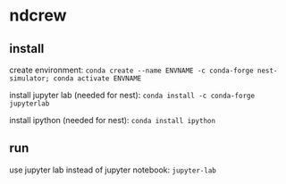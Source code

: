 # ndcrew

## install

create environment:
```conda create --name ENVNAME -c conda-forge nest-simulator; conda activate ENVNAME```

install jupyter lab (needed for nest):
```conda install -c conda-forge jupyterlab```

install ipython (needed for nest):
```conda install ipython```

## run
use jupyter lab instead of jupyter notebook:
```jupyter-lab```
